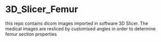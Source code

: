 # 3D_Slicer_Femur
this repo contains dicom images imported in software 3D Slicer. The medical images are resliced by customised angles in order to determine femur section properties 
